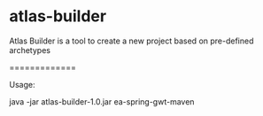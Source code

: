 atlas-builder
=============

Atlas Builder is a tool to create a new project based on pre-defined archetypes

=============

Usage:

java -jar atlas-builder-1.0.jar <project-name> <project-namespace> <project-path> ea-spring-gwt-maven